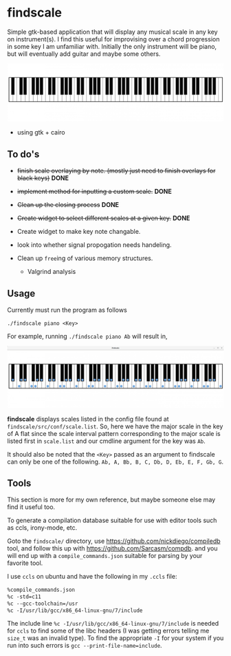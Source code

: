 # findscale #

Simple gtk-based application that will display any musical scale in any key on instrument(s). I find this useful for improvising over a chord progression in some key I am unfamiliar with. Initially the only instrument will be piano, but will eventually add guitar and maybe some others.

![piano](./src/imgs/piano.png ) 

- using gtk + cairo

## To do's ##

- ~~finish scale overlaying by note. (mostly just need to finish overlays for black keys)~~ **DONE**
- ~~implement method for inputting a custom scale.~~ **DONE**
- ~~Clean up the closing process~~ **DONE**

- ~~Create widget to select different scales at a given key.~~ **DONE**
- Create widget to make key note changable.
- look into whether signal propogation needs handeling.
- Clean up `free`ing of various memory structures.
  - Valgrind analysis

## Usage ##

Currently must run the program as follows
```
./findscale piano <Key>
```
For example, running `./findscale piano Ab` will result in,

![Ab-major-scale](./examples/Ab-major-scale.png)

__findscale__ displays scales listed in the config file found at `findscale/src/conf/scale.list`. So, here we have the major scale in the key of A flat since the scale interval pattern corresponding to the major scale is listed first in `scale.list` and our cmdline argument for the key was `Ab`.

It should also be noted that the `<Key>` passed as an argument to findscale can only be one of the following. `Ab, A, Bb, B, C, Db, D, Eb, E, F, Gb, G`.

## Tools
This section is more for my own reference, but maybe someone else may find it useful too.

To generate a compilation database suitable for use with editor tools such as ccls, irony-mode, etc.

Goto the `findscale/` directory, use https://github.com/nickdiego/compiledb tool, and follow this up with https://github.com/Sarcasm/compdb.
and you will end up with a `compile_commands.json` suitable for parsing by your favorite tool.

I use `ccls` on ubuntu and have the following in my `.ccls` file:

```
%compile_commands.json
%c -std=c11
%c --gcc-toolchain=/usr
%c -I/usr/lib/gcc/x86_64-linux-gnu/7/include
```

The include line `%c -I/usr/lib/gcc/x86_64-linux-gnu/7/include` is needed for `ccls` to find some of the libc headers (I was getting errors telling me `size_t` was an invalid type).
To find the appropriate `-I` for your system if you run into such errors is
`gcc --print-file-name=include`.
